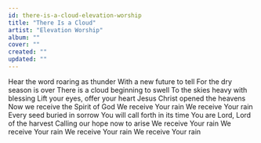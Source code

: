 ```yaml
---
id: there-is-a-cloud-elevation-worship
title: "There Is a Cloud"
artist: "Elevation Worship"
album: ""
cover: ""
created: ""
updated: ""
---
```


Hear the word roaring as thunder
With a new future to tell
For the dry season is over
There is a cloud beginning to swell
To the skies heavy with blessing
Lift your eyes, offer your heart
Jesus Christ opened the heavens
Now we receive the Spirit of God
We receive Your rain
We receive Your rain
Every seed buried in sorrow
You will call forth in its time
You are Lord, Lord of the harvest
Calling our hope now to arise
We receive Your rain
We receive Your rain
We receive Your rain
We receive Your rain